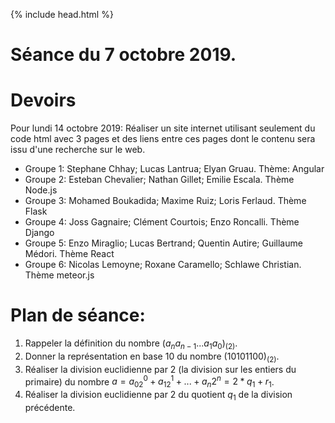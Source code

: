{% include head.html %}

# Séance du 7 octobre 2019.

# Devoirs

Pour lundi 14 octobre 2019: Réaliser un site internet utilisant seulement du code html avec 3 pages et des liens entre ces pages dont le contenu sera issu d'une recherche sur le web.

* Groupe 1: Stephane Chhay; Lucas Lantrua; Elyan Gruau. Thème: Angular
* Groupe 2: Esteban Chevalier; Nathan Gillet; Emilie Escala. Thème Node.js
* Groupe 3: Mohamed Boukadida; Maxime Ruiz; Loris Ferlaud. Thème Flask
* Groupe 4: Joss Gagnaire; Clément Courtois; Enzo Roncalli. Thème Django
* Groupe 5: Enzo Miraglio; Lucas Bertrand; Quentin Autire; Guillaume Médori. Thème React
* Groupe 6: Nicolas Lemoyne; Roxane Caramello; Schlawe Christian. Thème meteor.js

# Plan de séance:

1. Rappeler la définition du nombre $(a_na_{n-1}...a_1a_0)_{(2)}$.
1. Donner la représentation en base 10 du nombre $(10101100)_{(2)}$.
1. Réaliser la division euclidienne par 2 (la division sur les entiers du primaire) du nombre $a=a_02^0+a_12^1+...+a_n2^n=2*q_1+r_1$.
1. Réaliser la division euclidienne par 2 du quotient $q_1$ de la division précédente.
